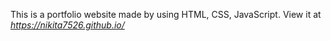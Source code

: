 This is a portfolio website made by using HTML, CSS, JavaScript.
View it at *https://nikita7526.github.io/*
